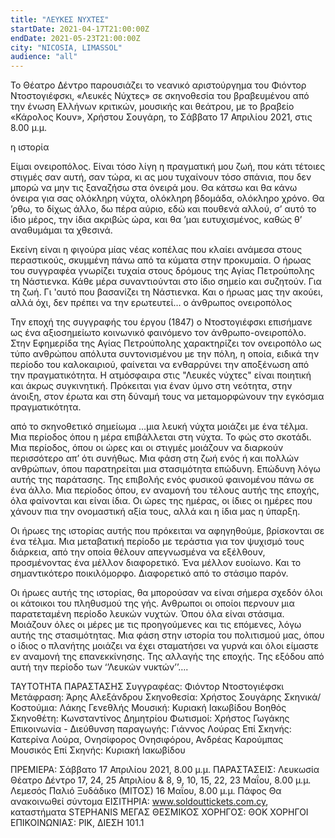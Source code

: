 ```yaml
---
title: "ΛΕΥΚΕΣ ΝΥΧΤΕΣ"
startDate: 2021-04-17T21:00:00Z
endDate: 2021-05-23T21:00:00Z
city: "NICOSIA, LIMASSOL"
audience: "all"
---
```

Το Θέατρο Δέντρο παρουσιάζει το νεανικό αριστούργημα του Φιόντορ Ντοστογιέφσκι, «Λευκές Νύχτες» σε σκηνοθεσία του βραβευμένου από την ένωση Ελλήνων κριτικών, μουσικής και θεάτρου, με το βραβείο «Κάρολος Κουν», Χρήστου Σουγάρη, το Σάββατο 17 Απριλίου 2021, στις 8.00 μ.μ.


η ιστορία


Είμαι ονειροπόλος. Eίναι τόσο λίγη η πραγματική μου ζωή, που κάτι τέτοιες στιγμές σαν αυτή, σαν τώρα, κι ας μου τυχαίνουν τόσο σπάνια, που δεν μπορώ να μην τις ξαναζήσω στα όνειρά μου. Θα κάτσω και θα κάνω όνειρα για σας ολόκληρη νύχτα, ολόκληρη βδομάδα, ολόκληρο χρόνο. Θα ’ρθω, το δίχως άλλο, δω πέρα αύριο, εδώ και πουθενά αλλού, σ’ αυτό το ίδιο μέρος, την ίδια ακριβώς ώρα, και θα ’μαι ευτυχισμένος, καθώς θ’ αναθυμάμαι τα χθεσινά.


Εκείνη είναι η φιγούρα μίας νέας κοπέλας που κλαίει ανάμεσα στους περαστικούς, σκυμμένη πάνω από τα κύματα στην προκυμαία.
Ο ήρωας του συγγραφέα γνωρίζει τυχαία στους δρόμους της Αγίας Πετρούπολης τη Νάστιενκα. Κάθε μέρα συναντιούνται στο ίδιο σημείο και συζητούν. Για τη ζωή. Γι 'αυτό που βασανίζει τη Νάστιενκα. Και ο ήρωας μας την ακούει, αλλά όχι, δεν πρέπει να την ερωτευτεί…
ο άνθρωπος ονειροπόλος


Την εποχή της συγγραφής του έργου (1847) ο Ντοστογιέφσκι επισήμανε ως ένα αξιοσημείωτο κοινωνικό φαινόμενο τον άνθρωπο-ονειροπόλο. Στην Εφημερίδα της Αγίας Πετρούπολης χαρακτηρίζει τον ονειροπόλο ως τύπο ανθρώπου απόλυτα συντονισμένου με την πόλη, η οποία, ειδικά την περίοδο του καλοκαιριού, φαίνεται να ενθαρρύνει την αποξένωση από την πραγματικότητα. Η ατμόσφαιρα στις "Λευκές νύχτες" είναι ποιητική και άκρως συγκινητική. Πρόκειται για έναν ύμνο στη νεότητα, στην άνοιξη, στον έρωτα και στη δύναμή τους να μεταμορφώνουν την εγκόσμια πραγματικότητα.


από το σκηνοθετικό σημείωμα
…μια λευκή νύχτα μοιάζει με ένα τέλμα. Μια περίοδος όπου η μέρα επιβάλλεται στη νύχτα. Το φώς στο σκοτάδι. Μια περίοδος, όπου οι ώρες και οι στιγμές μοιάζουν να διαρκούν περισσότερο απ’ ότι συνήθως. Μια φάση στη ζωή ενός ή και πολλών ανθρώπων, όπου παρατηρείται μια στασιμότητα επώδυνη. Επώδυνη λόγω αυτής της παράτασης. Της επιβολής ενός φυσικού φαινομένου πάνω σε ένα άλλο. Μια περίοδος όπου, εν αναμονή του τέλους αυτής της εποχής, όλα φαίνονται και είναι ίδια. Οι ώρες της ημέρας, οι ίδιες οι ημέρες που χάνουν πια την ονομαστική αξία τους, αλλά και η ίδια μας η ύπαρξη.


Οι ήρωες της ιστορίας αυτής που πρόκειται να αφηγηθούμε, βρίσκονται σε ένα τέλμα. Μια μεταβατική περίοδο με τεράστια για τον ψυχισμό τους διάρκεια, από την οποία θέλουν απεγνωσμένα να εξέλθουν, προσμένοντας ένα μέλλον διαφορετικό. Ένα μέλλον ευοίωνο. Και το σημαντικότερο ποικιλόμορφο. Διαφορετικό από το στάσιμο παρόν.


Οι ήρωες αυτής της ιστορίας, θα μπορούσαν να είναι σήμερα σχεδόν όλοι οι κάτοικοι του πληθυσμού της γής. Ανθρωποι οι οποίοι περνουν μια παρατεταμένη περίοδο λευκών νυχτών. Όπου όλα είναι στάσιμα. Μοιάζουν όλες οι μέρες με τις προηγούμενες και τις επόμενες, λόγω αυτής της στασιμότητας. Μια φάση στην ιστορία του πολιτισμού μας, όπου ο ίδιος ο πλανήτης μοιάζει να έχει σταματήσει να γυρνά και όλοι είμαστε εν αναμονή της επανεκκίνησης. Της αλλαγής της εποχής. Της εξόδου από αυτή την περίοδο των ‘’Λευκών νυκτών’’….


ΤΑΥΤΟΤΗΤΑ ΠΑΡΑΣΤΑΣΗΣ
Συγγραφέας: Φιόντορ Ντοστογιέφσκι
Μετάφραση: Άρης Αλεξάνδρου
Σκηνοθεσία: Χρήστος Σουγάρης
Σκηνικά/Κοστούμια: Λάκης Γενεθλής
Μουσική: Κυριακή Ιακωβίδου
Βοηθός Σκηνοθέτη: Κωνσταντίνος Δημητρίου
Φωτισμοί: Χρήστος Γωγάκης
Επικοινωνία - Διεύθυνση παραγωγής: Γιάννος Λούρας
Επί Σκηνής:
Κατερίνα Λούρα, Ονησίφορος Ονησιφόρου, Ανδρέας Καρούμπας
Μουσικός Επί Σκηνής: Κυριακή Ιακωβίδου


ΠΡΕΜΙΕΡΑ: Σάββατο 17 Απριλίου 2021, 8.00 μ.μ.
ΠΑΡΑΣΤΑΣΕΙΣ: Λευκωσία Θέατρο Δέντρο 17, 24, 25 Απριλίου & 8, 9, 10, 15, 22, 23 Μαΐου, 8.00 μ.μ.
Λεμεσός Παλιό Ξυδάδικο (ΜΙΤΟΣ) 16 Μαΐου, 8.00 μ.μ. Πάφος Θα ανακοινωθεί σύντομα
ΕΙΣΙΤΗΡΙΑ: www.soldouttickets.com.cy, καταστήματα STEPHANIS 
ΜΕΓΑΣ ΘΕΣΜΙΚΟΣ ΧΟΡΗΓΟΣ: ΘΟΚ
ΧΟΡΗΓΟΙ ΕΠΙΚΟΙΝΩΝΙΑΣ: ΡΙΚ, ΔΙΕΣΗ 101.1

